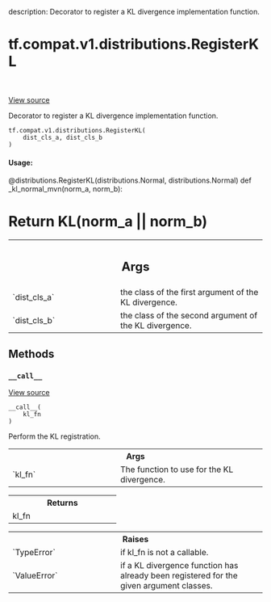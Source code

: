 description: Decorator to register a KL divergence implementation function.

<div itemscope itemtype="http://developers.google.com/ReferenceObject">
<meta itemprop="name" content="tf.compat.v1.distributions.RegisterKL" />
<meta itemprop="path" content="Stable" />
<meta itemprop="property" content="__call__"/>
<meta itemprop="property" content="__init__"/>
</div>

# tf.compat.v1.distributions.RegisterKL

<!-- Insert buttons and diff -->

<table class="tfo-notebook-buttons tfo-api nocontent" align="left">

</table>

<a target="_blank" class="external" href="/code/stable/tensorflow/python/ops/distributions/kullback_leibler.py">View source</a>



Decorator to register a KL divergence implementation function.

<pre class="devsite-click-to-copy prettyprint lang-py tfo-signature-link">
<code>tf.compat.v1.distributions.RegisterKL(
    dist_cls_a, dist_cls_b
)
</code></pre>



<!-- Placeholder for "Used in" -->


#### Usage:



@distributions.RegisterKL(distributions.Normal, distributions.Normal)
def _kl_normal_mvn(norm_a, norm_b):
  # Return KL(norm_a || norm_b)

<!-- Tabular view -->
 <table class="responsive fixed orange">
<colgroup><col width="214px"><col></colgroup>
<tr><th colspan="2"><h2 class="add-link">Args</h2></th></tr>

<tr>
<td>
`dist_cls_a`<a id="dist_cls_a"></a>
</td>
<td>
the class of the first argument of the KL divergence.
</td>
</tr><tr>
<td>
`dist_cls_b`<a id="dist_cls_b"></a>
</td>
<td>
the class of the second argument of the KL divergence.
</td>
</tr>
</table>



## Methods

<h3 id="__call__"><code>__call__</code></h3>

<a target="_blank" class="external" href="/code/stable/tensorflow/python/ops/distributions/kullback_leibler.py">View source</a>

<pre class="devsite-click-to-copy prettyprint lang-py tfo-signature-link">
<code>__call__(
    kl_fn
)
</code></pre>

Perform the KL registration.


<!-- Tabular view -->
 <table class="responsive fixed orange">
<colgroup><col width="214px"><col></colgroup>
<tr><th colspan="2">Args</th></tr>

<tr>
<td>
`kl_fn`
</td>
<td>
The function to use for the KL divergence.
</td>
</tr>
</table>



<!-- Tabular view -->
 <table class="responsive fixed orange">
<colgroup><col width="214px"><col></colgroup>
<tr><th colspan="2">Returns</th></tr>
<tr class="alt">
<td colspan="2">
kl_fn
</td>
</tr>

</table>



<!-- Tabular view -->
 <table class="responsive fixed orange">
<colgroup><col width="214px"><col></colgroup>
<tr><th colspan="2">Raises</th></tr>

<tr>
<td>
`TypeError`
</td>
<td>
if kl_fn is not a callable.
</td>
</tr><tr>
<td>
`ValueError`
</td>
<td>
if a KL divergence function has already been registered for
the given argument classes.
</td>
</tr>
</table>





